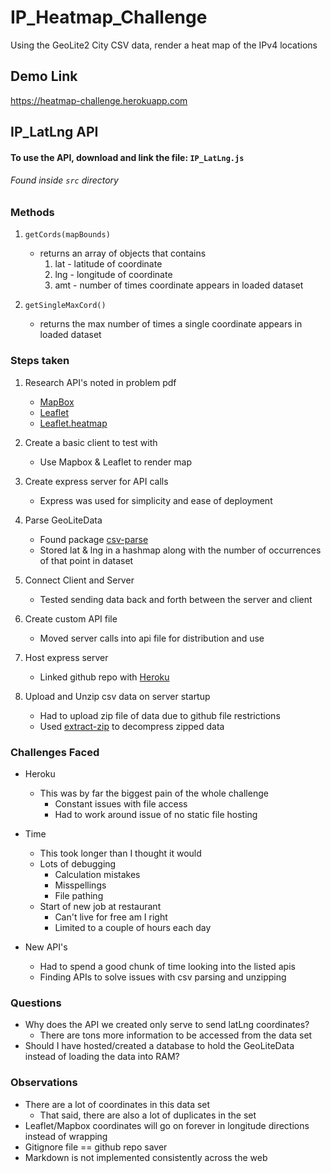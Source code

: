 # IP_Heatmap_Challenge

Using the GeoLite2 City CSV data, render a heat map of the IPv4 locations

## Demo Link

https://heatmap-challenge.herokuapp.com

## IP_LatLng API 

#### To use the API, download and link the file: `IP_LatLng.js`

###### Found inside `src` directory

### Methods

1. `getCords(mapBounds)`  
    - returns an array of objects that contains
        1. lat - latitude of coordinate
        2. lng - longitude of coordinate
        3. amt - number of times coordinate appears in loaded dataset
    
2. `getSingleMaxCord()`  
    - returns the max number of times a single coordinate appears in loaded dataset
   
   
### Steps taken
1. Research API's noted in problem pdf 
   - [MapBox](https://www.mapbox.com/)
   - [Leaflet](https://leafletjs.com/)
   - [Leaflet.heatmap](https://github.com/Leaflet/Leaflet.heat)
   
2. Create a basic client to test with 
   - Use Mapbox & Leaflet to render map
   
3. Create express server for API calls
   - Express was used for simplicity and ease of deployment
   
4. Parse GeoLiteData
   - Found package [csv-parse](https://www.npmjs.com/package/csv-parse)
   - Stored lat & lng in a hashmap along with the number of occurrences of that point in dataset
   
5. Connect Client and Server 
   - Tested sending data back and forth between the server and client 
   
6. Create custom API file 
   - Moved server calls into api file for distribution and use
   
7. Host express server 
   - Linked github repo with [Heroku](https://www.heroku.com/)
   
8. Upload and Unzip csv data on server startup
   - Had to upload zip file of data due to github file restrictions
   - Used [extract-zip](https://www.npmjs.com/package/extract-zip) to decompress zipped data


### Challenges Faced 
- Heroku
  - This was by far the biggest pain of the whole challenge
      - Constant issues with file access 
      - Had to work around issue of no static file hosting
- Time 
   - This took longer than I thought it would
   - Lots of debugging
      - Calculation mistakes 
      - Misspellings
      - File pathing
   - Start of new job at restaurant
      - Can't live for free am I right
      - Limited to a couple of hours each day 

- New API's
   - Had to spend a good chunk of time looking into the listed apis
   - Finding APIs to solve issues with csv parsing and unzipping 
   
### Questions 
- Why does the API we created only serve to send latLng coordinates?
  - There are tons more information to be accessed from the data set
- Should I have hosted/created a database to hold the GeoLiteData instead of loading the data into RAM?

### Observations
- There are a lot of coordinates in this data set
  - That said, there are also a lot of duplicates in the set
- Leaflet/Mapbox coordinates will go on forever in longitude directions instead of wrapping 
- Gitignore file == github repo saver
- Markdown is not implemented consistently across the web
